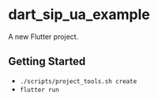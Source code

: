# dart_sip_ua_example

A new Flutter project.

## Getting Started

- `./scripts/project_tools.sh create`
- `flutter run`
